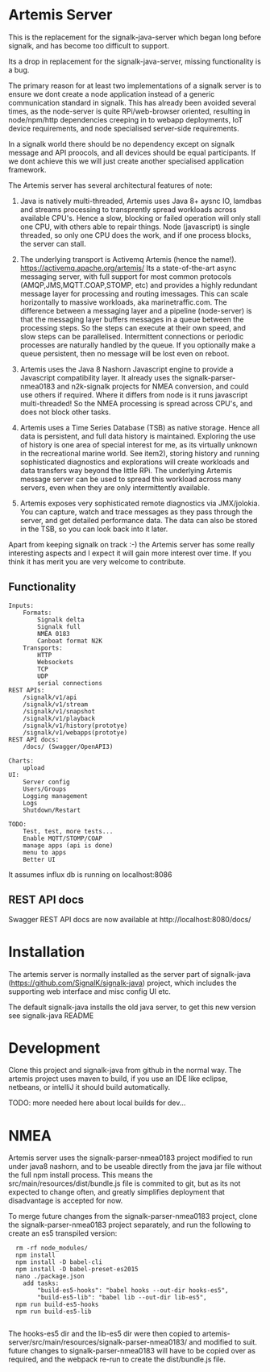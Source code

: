 Artemis Server
==============

This is the replacement for the signalk-java-server which began long before signalk, and has become too difficult to support.

Its a drop in replacement for the signalk-java-server, missing functionality is a bug.

The primary reason for at least two implementations of a signalk server is to ensure we dont  create a node application instead of a generic communication standard in signalk.  This has already been avoided several times, as the node-server is quite RPi/web-browser oriented, resulting in node/npm/http dependencies creeping in to webapp deployments, IoT device requirements,  and node specialised server-side requirements. 

In a signalk world there should be no dependency except on signalk message and API proocols, and all devices should be equal participants. If we dont achieve this we will just create another specialised application framework.

The Artemis server has several architectural features of note:

1) Java is natively multi-threaded, Artemis uses Java 8+ aysnc IO, lamdbas and streams processing to transprently spread workloads across available CPU's. Hence a slow, blocking or failed operation will only stall one CPU, with others able to repair things.  Node (javascript) is single threaded, so only one CPU does the work, and if one process blocks, the server can stall.

2) The underlying transport is Activemq Artemis (hence the name!). https://activemq.apache.org/artemis/  Its a state-of-the-art async messaging server, with full support for most common protocols (AMQP,JMS,MQTT.COAP,STOMP, etc) and provides a highly redundant message layer for processing and routing imessages. This can scale horizontally to massive workloads, aka marinetraffic.com. The difference between a messaging layer and a pipeline (node-server) is that the messaging layer buffers messages in a queue between the processing steps. So the steps can execute at their own speed, and slow steps can be parallelised. Intermittent connections or periodic processes are naturally handled by the queue. If you optionally make a queue persistent, then no message will be lost even on reboot.

3) Artemis uses the Java 8 Nashorn Javascript engine to provide a Javascript compatibility layer. It already uses the signalk-parser-nmea0183 and n2k-signalk projects for NMEA conversion, and could use others if required. Where it differs from node is it runs javascript multi-threaded! So the NMEA processing is spread across CPU's, and does not block other tasks.

4) Artemis uses a Time Series Database (TSB) as native storage. Hence all data is persistent, and full data history is maintained. Exploring the use of history is one area of special interest for me, as its virtually unknown in the recreational marine world. See item2), storing history and running sophisticated diagnostics and explorations will create workloads and data transfers way beyond the little RPi. The underlying Artemis message server can be used to spread this workload across many servers, even when they are only intermittently available.

5) Artemis exposes very sophisticated remote diagnostics via JMX/jolokia. You can capture, watch and trace messages as they pass through the server, and get detailed performance data. The data can also be stored in the TSB, so you can look back into it later.

Apart from keeping signalk on track :-) the Artemis server has some really interesting aspects and  I expect it will gain more interest over time. If you think it has merit you are very welcome to contribute.



Functionality
-------------

	Inputs:
		Formats:
			Signalk delta
			Signalk full
			NMEA 0183
			Canboat format N2K
		Transports:	
			HTTP
			Websockets
			TCP
			UDP
			serial connections
	REST APIs:
		/signalk/v1/api
		/signalk/v1/stream
		/signalk/v1/snapshot
		/signalk/v1/playback
		/signalk/v1/history(prototye)
		/signalk/v1/webapps(prototye)
	REST API docs:
		/docs/ (Swagger/OpenAPI3)
				
	Charts:
		upload
	UI:
		Server config
		Users/Groups
		Logging management
		Logs
		Shutdown/Restart
		
	TODO:
		Test, test, more tests...
		Enable MQTT/STOMP/COAP
		manage apps (api is done)
		menu to apps
		Better UI

It assumes influx db is running on localhost:8086

REST API docs
-------------

Swagger REST API docs are now available at http://localhost:8080/docs/


Installation
============

The artemis server is normally installed as the server part of signalk-java (https://github.com/SignalK/signalk-java) project, which includes the supporting web interface and misc config UI etc.

The default signalk-java installs the old java server, to get this new version see signalk-java README

Development
===========

Clone this project and signalk-java from github in the normal way. The artemis project uses maven to build, if you use an IDE like eclipse, netbeans, or intelliJ it should build automatically. 

TODO: more needed here about local builds for dev...


NMEA
====

Artemis server uses the signalk-parser-nmea0183 project modified to run under java8 nashorn, and to be useable directly from the java jar file without the full npm install process. This means the src/main/resources/dist/bundle.js file is commited to git, but as its not expected to change often, and greatly simplifies deployment that disadvantage is accepted for now.

To merge future changes from the signalk-parser-nmea0183 project, clone the signalk-parser-nmea0183 project separately, and run the following to create an es5 transpiled version:

```
  rm -rf node_modules/
  npm install
  npm install -D babel-cli
  npm install -D babel-preset-es2015
  nano ./package.json 
  	add tasks:
  		"build-es5-hooks": "babel hooks --out-dir hooks-es5",
    	"build-es5-lib": "babel lib --out-dir lib-es5",
  npm run build-es5-hooks
  npm run build-es5-lib
  
```
  The hooks-es5 dir and the lib-es5 dir were then copied to artemis-server/src/main/resources/signalk-parser-nmea0183/ and modified to suit. future changes to signalk-parser-nmea0183 will have to be copied over as required, and the webpack re-run to create the dist/bundle.js file.
  
  
